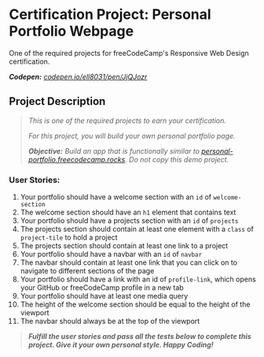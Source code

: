 # Certification Project: Personal Portfolio Webpage

One of the required projects for freeCodeCamp's Responsive Web Design certification.

_**Codepen:** [codepen.io/ell8031/pen/JjQJozr](https://codepen.io/ell8031/pen/JjQJozr)_

## Project Description

> _This is one of the required projects to earn your certification._
> 
> _For this project, you will build your own personal portfolio page._
>
> _**Objective:** Build an app that is functionally similar to [personal-portfolio.freecodecamp.rocks](https://personal-portfolio.freecodecamp.rocks). Do not copy this demo project._

### User Stories:

1. Your portfolio should have a welcome section with an `id` of `welcome-section`
2. The welcome section should have an `h1` element that contains text
3. Your portfolio should have a projects section with an `id` of `projects`
4. The projects section should contain at least one element with a `class` of `project-tile` to hold a project
5. The projects section should contain at least one link to a project
6. Your portfolio should have a navbar with an `id` of `navbar`
7. The navbar should contain at least one link that you can click on to navigate to different sections of the page
8. Your portfolio should have a link with an id of `profile-link`, which opens your GitHub or freeCodeCamp profile in a new tab
9. Your portfolio should have at least one media query
10. The height of the welcome section should be equal to the height of the viewport
11. The navbar should always be at the top of the viewport

> _**Fulfill the user stories and pass all the tests below to complete this project. Give it your own personal style. Happy Coding!**_
